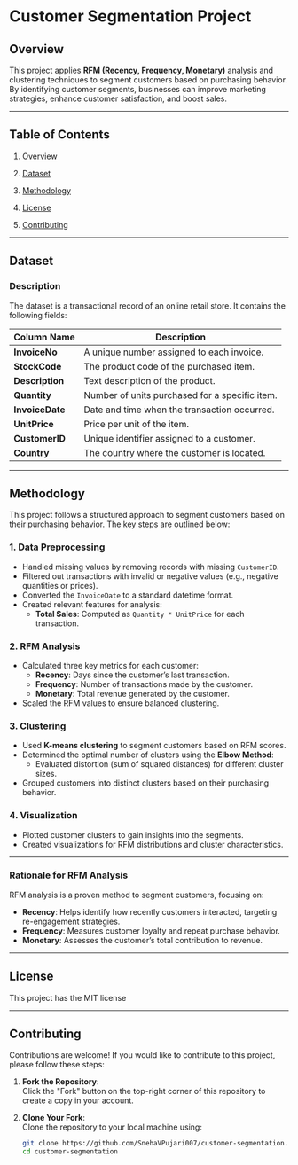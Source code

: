 # Customer Segmentation Project

## Overview
This project applies **RFM (Recency, Frequency, Monetary)** analysis and clustering techniques to segment customers based on purchasing behavior. By identifying customer segments, businesses can improve marketing strategies, enhance customer satisfaction, and boost sales.

---

## Table of Contents
1. [Overview](#overview)  
2. [Dataset](#dataset) 
3. [Methodology](#methodology)  
 

  
4. [License](#license)  
5. [Contributing](#contributing)  


---

## Dataset

### Description
The dataset is a transactional record of an online retail store. It contains the following fields:

| **Column Name** | **Description**                                  |
|------------------|--------------------------------------------------|
| **InvoiceNo**    | A unique number assigned to each invoice.        |
| **StockCode**    | The product code of the purchased item.          |
| **Description**  | Text description of the product.                |
| **Quantity**     | Number of units purchased for a specific item.  |
| **InvoiceDate**  | Date and time when the transaction occurred.    |
| **UnitPrice**    | Price per unit of the item.                     |
| **CustomerID**   | Unique identifier assigned to a customer.       |
| **Country**      | The country where the customer is located.      |

---

## Methodology

This project follows a structured approach to segment customers based on their purchasing behavior. The key steps are outlined below:

### 1. Data Preprocessing
- Handled missing values by removing records with missing `CustomerID`.
- Filtered out transactions with invalid or negative values (e.g., negative quantities or prices).
- Converted the `InvoiceDate` to a standard datetime format.
- Created relevant features for analysis:
  - **Total Sales**: Computed as `Quantity * UnitPrice` for each transaction.

### 2. RFM Analysis
- Calculated three key metrics for each customer:
  - **Recency**: Days since the customer’s last transaction.
  - **Frequency**: Number of transactions made by the customer.
  - **Monetary**: Total revenue generated by the customer.
- Scaled the RFM values to ensure balanced clustering.

### 3. Clustering
- Used **K-means clustering** to segment customers based on RFM scores.
- Determined the optimal number of clusters using the **Elbow Method**:
  - Evaluated distortion (sum of squared distances) for different cluster sizes.
- Grouped customers into distinct clusters based on their purchasing behavior.

### 4. Visualization
- Plotted customer clusters to gain insights into the segments.
- Created visualizations for RFM distributions and cluster characteristics.

---

### Rationale for RFM Analysis
RFM analysis is a proven method to segment customers, focusing on:
- **Recency**: Helps identify how recently customers interacted, targeting re-engagement strategies.
- **Frequency**: Measures customer loyalty and repeat purchase behavior.
- **Monetary**: Assesses the customer’s total contribution to revenue.

---
## License

This project has the MIT license 

---
## Contributing

Contributions are welcome! If you would like to contribute to this project, please follow these steps:

1. **Fork the Repository**:  
   Click the "Fork" button on the top-right corner of this repository to create a copy in your account.

2. **Clone Your Fork**:  
   Clone the repository to your local machine using:
   ```bash
   git clone https://github.com/SnehaVPujari007/customer-segmentation.git
   cd customer-segmentation


 ```






